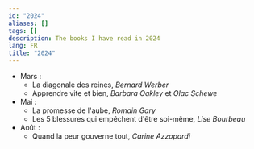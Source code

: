 ```yaml
---
id: "2024"
aliases: []
tags: []
description: The books I have read in 2024
lang: FR
title: "2024"
---
```


- Mars :
  - La diagonale des reines, _Bernard Werber_
  - Apprendre vite et bien, _Barbara Oakley_ et _Olac Schewe_
- Mai :
  - La promesse de l'aube, _Romain Gary_
  - Les 5 blessures qui empêchent d'être soi-même, _Lise Bourbeau_
- Août :
    - Quand la peur gouverne tout, _Carine Azzopardi_
